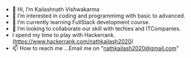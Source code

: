 - 👋 Hi, I’m Kailashnath Vishwakarma
- 👀 I’m interested in coding and programmimg with basic to advanced.
- 🌱 I’m currently learning FullStack development course.
- 💞️ I’m looking to collaborate our skill with techies and ITCompanies.
-  I spend my time to play with Hackerrank. (https://www.hackerrank.com/nathkailash2020)
- 📫 How to reach me ...Email me on "nathkailash2020@gmail.com"

<!---
Babakailash/Babakailash is a ✨ special ✨ repository because its `README.md` (this file) appears on your GitHub profile.
You can click the Preview link to take a look at your changes.
--->
